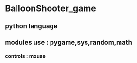 # BalloonShooter_game
## python language
## modules use : pygame,sys,random,math
### controls : mouse

